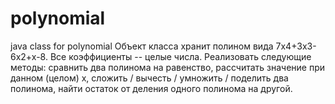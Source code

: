 # polynomial
java class for polynomial
Объект класса хранит полином вида 7x4+3x3-6x2+x-8. Все коэффициенты -- целые числа.
Реализовать следующие методы: 
сравнить два полинома на равенство, 
рассчитать значение при данном (целом) x, 
сложить / вычесть / умножить / поделить два полинома, найти остаток от деления одного полинома на другой.
